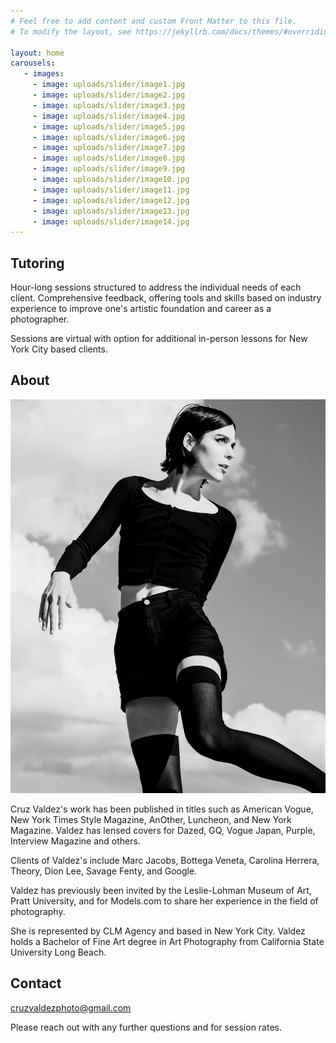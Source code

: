 ```yaml
---
# Feel free to add content and custom Front Matter to this file.
# To modify the layout, see https://jekyllrb.com/docs/themes/#overriding-theme-defaults

layout: home
carousels:
   - images:
     - image: uploads/slider/image1.jpg
     - image: uploads/slider/image2.jpg
     - image: uploads/slider/image3.jpg
     - image: uploads/slider/image4.jpg
     - image: uploads/slider/image5.jpg
     - image: uploads/slider/image6.jpg
     - image: uploads/slider/image7.jpg
     - image: uploads/slider/image8.jpg
     - image: uploads/slider/image9.jpg
     - image: uploads/slider/image10.jpg
     - image: uploads/slider/image11.jpg
     - image: uploads/slider/image12.jpg
     - image: uploads/slider/image13.jpg
     - image: uploads/slider/image14.jpg
---
```

## Tutoring

Hour-long sessions structured to address the individual needs of each client. Comprehensive feedback, offering tools and skills based on industry experience to improve one's artistic foundation and career as a photographer.

Sessions are virtual with option for additional in-person lessons for New York
City based clients.

## About
![Cruz Valdez self portrait](uploads/sp.jpg)

Cruz Valdez's work has been published in titles such as American Vogue, New York Times Style Magazine, AnOther, Luncheon, and New York Magazine. Valdez has lensed covers for Dazed, GQ, Vogue Japan, Purple, Interview Magazine and others.

Clients of Valdez's include Marc Jacobs, Bottega Veneta, Carolina Herrera, Theory, Dion Lee, Savage Fenty, and Google.

Valdez has previously been invited by the Leslie-Lohman Museum of Art, Pratt University, and for Models.com to share her experience in the field of photography.

She is represented by CLM Agency and based in New York City. Valdez holds a Bachelor of Fine Art degree in Art Photography from California State University Long Beach.

## Contact

[cruzvaldezphoto@gmail.com](mailto:cruzvaldezphoto@gmail.com)

Please reach out with any further questions and for session rates.
